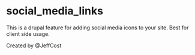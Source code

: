 social_media_links
==================

This is a drupal feature for adding social media icons to your site. Best for client side usage.

Created by @JeffCost
